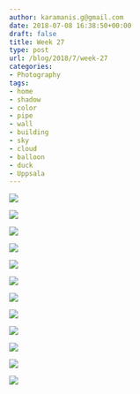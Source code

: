 ```yaml
---
author: karamanis.g@gmail.com
date: 2018-07-08 16:38:50+00:00
draft: false
title: Week 27
type: post
url: /blog/2018/7/week-27
categories:
- Photography
tags:
- home
- shadow
- color
- pipe
- wall
- building
- sky
- cloud
- balloon
- duck
- Uppsala
---
```




  
   ![](/images/2018-07-08-20187week-27/1.jpg)

  

  
   ![](/images/2018-07-08-20187week-27/IMG_6983.jpg)

  

  
   ![](/images/2018-07-08-20187week-27/2.jpg)

  

  
   ![](/images/2018-07-08-20187week-27/3.jpg)

  

  
   ![](/images/2018-07-08-20187week-27/5.jpg)

  

  
   ![](/images/2018-07-08-20187week-27/IMG_6992.jpg)

  

  
   ![](/images/2018-07-08-20187week-27/4.jpg)

  

  
   ![](/images/2018-07-08-20187week-27/6.jpg)

  

  
   ![](/images/2018-07-08-20187week-27/7.jpg)

  

  
   ![](/images/2018-07-08-20187week-27/8.jpg)

  

  
   ![](/images/2018-07-08-20187week-27/9.jpg)

  

  
   ![](/images/2018-07-08-20187week-27/10.jpg)

  


